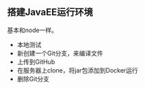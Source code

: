 ## 搭建JavaEE运行环境
基本和node一样。

- 本地测试
- 新创建一个Git分支，来编译文件
- 上传到GitHub
- 在服务器上clone，将jar包添加到Docker运行
- 删除Git分支